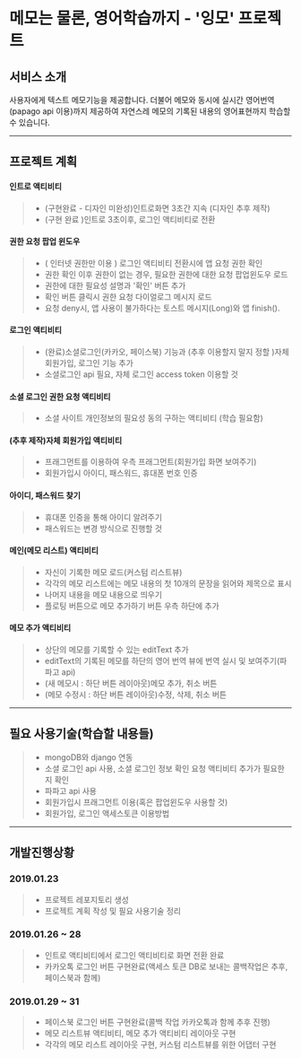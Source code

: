 # 메모는 물론, 영어학습까지 - '잉모' 프로젝트

## 서비스 소개
사용자에게 텍스트 메모기능을 제공합니다. 더불어 메모와 동시에 실시간 영어번역(papago api 이용)까지 제공하여 자연스레 메모의 기록된 내용의 영어표현까지 학습할 수 있습니다.

-----------

## 프로젝트 계획
#### 인트로 액티비티
> - (구현완료 - 디자인 미완성)인트로화면 3초간 지속 (디자인 추후 제작)
> - (구현 완료 )인트로 3초이후, 로그인 액티비티로 전환

#### 권한 요청 팝업 윈도우
> - ( 인터넷 권한만 이용 ) 로그인 액티비티 전환시에 앱 요청 권한 확인
> - 권한 확인 이후 권한이 없는 경우, 필요한 권한에 대한 요청 팝업윈도우 로드
> - 권한에 대한 필요성 설명과 '확인' 버튼 추가
> - 확인 버튼 클릭시 권한 요청 다이얼로그 메시지 로드
> - 요청 deny시, 앱 사용이 불가하다는 토스트 메시지(Long)와 앱 finish().

#### 로그인 액티비티
> - (완료)소셜로그인(카카오, 페이스북) 기능과 (추후 이용할지 말지 정할 )자체 회원가입, 로그인 기능 추가
> - 소셜로그인 api 필요, 자체 로그인 access token 이용할 것

#### 소셜 로그인 권한 요청 액티비티
> - 소셜 사이트 개인정보의 필요성 동의 구하는 액티비티 (학습 필요함)

#### (추후 제작)자체 회원가입 액티비티
> - 프래그먼트를 이용하여 우측 프래그먼트(회원가입 화면 보여주기)
> - 회원가입시 아이디, 패스워드, 휴대폰 번호 인증

#### 아이디, 패스워드 찾기
> - 휴대폰 인증을 통해 아이디 알려주기
> - 패스워드는 변경 방식으로 진행할 것

#### 메인(메모 리스트) 액티비티
> - 자신이 기록한 메모 로드(커스텀 리스트뷰)
> - 각각의 메모 리스트에는 메모 내용의 첫 10개의 문장을 읽어와 제목으로 표시
> - 나머지 내용을 메모 내용으로 띄우기
> - 플로팅 버튼으로 메모 추가하기 버튼 우측 하단에 추가

#### 메모 추가 액티비티
> - 상단의 메모를 기록할 수 있는 editText 추가
> - editText의 기록된 메모를 하단의 영어 번역 뷰에 번역 실시 및 보여주기(파파고 api)
> - (새 메모시 : 하단 버튼 레이아웃)메모 추가, 취소 버튼
> - (메모 수정시 : 하단 버튼 레이아웃)수정, 삭제, 취소 버튼

-----------

## 필요 사용기술(학습할 내용들)
> - mongoDB와 django 연동
> - 소셜 로그인 api 사용, 소셜 로그인 정보 확인 요청 액티비티 추가가 필요한지 확인
> - 파파고 api 사용
> - 회원가입시 프래그먼트 이용(혹은 팝업윈도우 사용할 것)
> - 회원가입, 로그인 액세스토큰 이용방법

-----------

## 개발진행상황
### 2019.01.23
> - 프로젝트 레포지토리 생성
> - 프로젝트 계획 작성 및 필요 사용기술 정리

### 2019.01.26 ~ 28
> - 인트로 액티비티에서 로그인 액티비티로 화면 전환 완료
> - 카카오톡 로그인 버튼 구현완료(액세스 토큰 DB로 보내는 콜백작업은 추후, 페이스북과 함께)

### 2019.01.29 ~ 31
> - 페이스북 로그인 버튼 구현완료(콜백 작업 카카오톡과 함께 추후 진행)
> - 메모 리스트뷰 액티비티, 메모 추가 액티비티 레이아웃 구현
> - 각각의 메모 리스트 레이아웃 구현, 커스텀 리스트뷰를 위한 어댑터 구현
